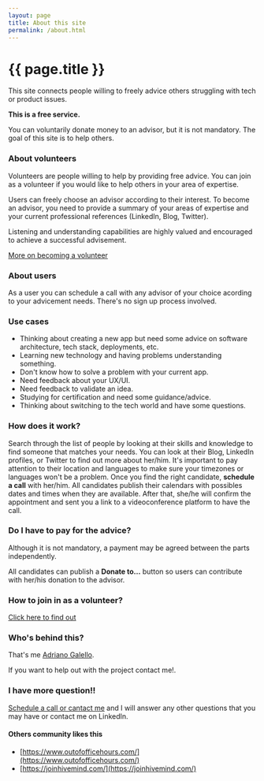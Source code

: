 ```yaml
---
layout: page
title: About this site
permalink: /about.html
---
```


# {{ page.title }}

This site connects people willing to freely advice others struggling with tech or product issues.

**This is a free service.** 

You can voluntarily donate money to an advisor, but it is not mandatory. The goal of this site is to help others.

### About volunteers

Volunteers are people willing to help by providing free advice. You can join as a volunteer if you would like to help others in your area of expertise. 

Users can freely choose an advisor according to their interest. To become an advisor, you need to provide a summary of your areas of expertise and your current professional references (LinkedIn, Blog, Twitter). 

Listening and understanding capabilities are highly valued and encouraged to achieve a successful advisement.

[More on becoming a volunteer](/join.html)

### About users

As a user you can schedule a call with any advisor of your choice acording to your advicement needs. There's no sign up process involved.

### Use cases

- Thinking about creating a new app but need some advice on software architecture, tech stack, deployments, etc.
- Learning new technology and having problems understanding something.
- Don't know how to solve a problem with your current app.
- Need feedback about your UX/UI.
- Need feedback to validate an idea.
- Studying for certification and need some guidance/advice.
- Thinking about switching to the tech world and have some questions.

### How does it work?

Search through the list of people by looking at their skills and knowledge to find someone that matches your needs. You can look at their Blog, LinkedIn profiles, or Twitter to find out more about her/him.
It's important to pay attention to their location and languages to make sure your timezones or languages won't be a problem.
Once you find the right candidate, **schedule a call** with her/him. All candidates publish their calendars with possibles dates and times when they are available. After that, she/he will confirm the appointment and sent you a link to a videoconference platform to have the call.

### Do I have to pay for the advice?

Although it is not mandatory, a payment may be agreed between the parts independently.

All candidates can publish a **Donate to...** button so users can contribute with her/his donation to the advisor.

### How to join in as a volunteer?
[Click here to find out](/join.html)

### Who's behind this?
That's me [Adriano Galello](/adriano.galello).

If you want to help out with the project contact me!. 

### I have more question!!
[Schedule a call or cantact me](/adriano.galello) and I will answer any other questions that you may have or contact me on LinkedIn.

#### Others community likes this

- [https://www.outofofficehours.com/](https://www.outofofficehours.com/)
- [https://joinhivemind.com/](https://joinhivemind.com/)